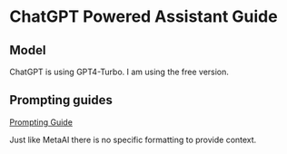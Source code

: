 # ChatGPT Powered Assistant Guide

## Model

ChatGPT is using GPT4-Turbo. I am using the free version.

## Prompting guides

[Prompting Guide](https://platform.openai.com/docs/guides/prompt-engineering)

Just like MetaAI there is no specific formatting to provide context.
